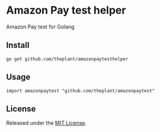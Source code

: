 # Amazon Pay test helper

Amazon Pay test for Golang

## Install

```
go get github.com/theplant/amazonpaytesthelper
```

## Usage

```
import amazonpaytest "github.com/theplant/amazonpaytest"

```

## License

Released under the [MIT License](http://opensource.org/licenses/MIT).

